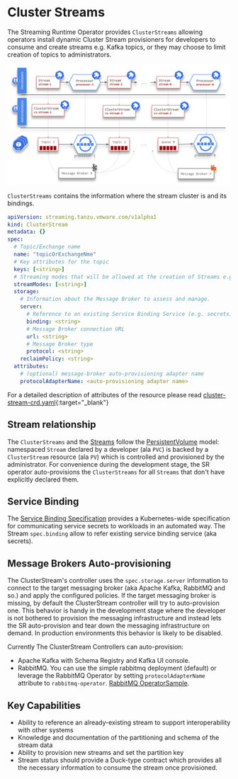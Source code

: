 # Cluster Streams

The Streaming Runtime Operator provides `ClusterStreams` allowing operators install dynamic Cluster Stream provisioners for developers to consume and create streams e.g. Kafka topics, or they may choose to limit creation of topics to administrators.

![Cluster Streams](./clusterstream-stream-relationship.svg)

`ClusterStreams` contains the information where the stream cluster is and its bindings.

```yaml
apiVersion: streaming.tanzu.vmware.com/v1alpha1
kind: ClusterStream
metadata: {}
spec:
  # Topic/Exchange name
  name: "topicOrExchangeNme"
  # Key attributes for the topic
  keys: [<string>]
  # Streaming modes that will be allowed at the creation of Streams e.g. read, write
  streamModes: [<string>]
  storage:
    # Information about the Message Broker to assess and manage.
    server:
      # Reference to an existing Service Binding Service (e.g. secrets).
      binding: <string>
      # Message Broker connection URL
      url: <string>
      # Message Broker type
      protocol: <string>
    reclaimPolicy: <string>
  attributes:
    # (optional) message-broker auto-provisioning adapter name
    protocolAdapterName: <auto-provisioning adapter name>
```

For a detailed description of attributes of the resource please read [cluster-stream-crd.yaml](https://github.com/vmware-tanzu/streaming-runtimes/blob/main/streaming-runtime-operator/crds/cluster-stream-crd.yaml){:target="_blank"}

## Stream relationship

The `ClusterStreams` and the [Streams](../streams/overview.md) follow the [PersistentVolume](https://kubernetes.io/docs/concepts/storage/persistent-volumes/) model: namespaced `Stream` declared by a developer (ala `PVC`) is backed by a `ClusterStream` resource (ala `PV`) which is controlled and provisioned by the administrator.
For convenience during the development stage, the SR operator auto-provisions the `ClusterStreams` for all `Streams` that don't have explicitly declared them.

## Service Binding

The [Service Binding Specification](../service-binding/service-binding.md) provides a Kubernetes-wide specification for communicating service secrets to workloads in an automated way.
The Stream `spec.binding` allow to refer existing service binding service (aka secrets).

## Message Brokers Auto-provisioning

The ClusterStream's controller uses the `spec.storage.server` information to connect to the target messaging broker (aka Apache Kafka, RabbitMQ and so.) and apply the configured policies.
If the target messaging broker is missing, by default the ClusterStream controller will try to auto-provision one.
This behavior is handy in the development stage where the developer is not bothered to provision the messaging infrastructure 
and instead lets the SR auto-provision and tear down the messaging infrastructure on demand.
In production environments this behavior is likely to be disabled. 

Currently The ClusterStream Controllers can auto-provision:

- Apache Kafka with Schema Registry and Kafka UI console.
- RabbitMQ. You can use the simple rabbitmq deployment (default) or leverage the RabbitMQ Operator by setting `protocolAdapterName` attribute to `rabbitmq-operator`. [RabbitMQ OperatorSample](https://github.com/vmware-tanzu/streaming-runtimes/blob/main/streaming-runtime-samples/tutorials/2-multibiner-bridge.yaml).

## Key Capabilities

- Ability to reference an already-existing stream to support interoperability with other systems
- Knowledge and documentation of the partitioning and schema of the stream data
- Ability to provision new streams and set the partition key
- Stream status should provide a Duck-type contract which provides all the necessary information to consume the stream once provisioned.
